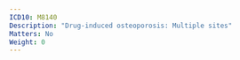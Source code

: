 ```yaml
---
ICD10: M8140
Description: "Drug-induced osteoporosis: Multiple sites"
Matters: No
Weight: 0
---
```

